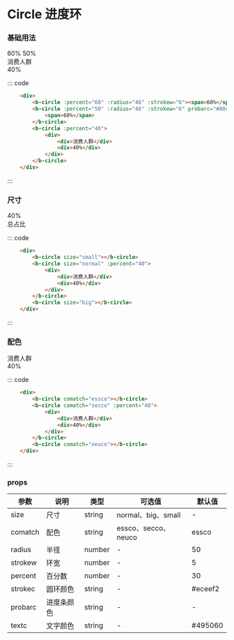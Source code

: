 # Circle 进度环

### 基础用法
<div class="example">
    <div class="example-box">
        <div>
            <b-circle :percent="60" :radius="48" :strokew="6"><span>60%</span></b-circle> 
            <b-circle :percent="50" :radius="46" :strokew="6" probarc="#80d2dd" textc="#80d2dd"><span>50%</span></b-circle>
            <b-circle :percent="40">
            		<div>
            			<div>消费人群</div>
        				<div>40%</div>
            		</div>
            </b-circle>
        </div>
    </div>

::: code
```html
    <div>
        <b-circle :percent="60" :radius="46" :strokew="6"><span>60%</span></b-circle> 
        <b-circle :percent="50" :radius="46" :strokew="6" probarc="#80d2dd" textc="#80d2dd">
            <span>60%</span>
        </b-circle>
        <b-circle :percent="40">
            <div>
                <div>消费人群</div>
                <div>40%</div>
            </div>
        </b-circle>
    </div>
```
:::
</div>

### 尺寸
<div class="example">
    <div class="example-box">
        <div>
        		<b-circle size="small"></b-circle>
            <b-circle size="normal" :percent="40">
	            <div>
	                <div>40%</div>
	                <div>总占比</div>
	            </div>            
            </b-circle>
            <b-circle size="big"></b-circle>
        </div>
    </div>

::: code
```html
    <div>
        <b-circle size="small"></b-circle>
        <b-circle size="normal" :percent="40">
            <div>
                <div>消费人群</div>
                <div>40%</div>
            </div>        
        </b-circle>
        <b-circle size="big"></b-circle>
    </div>
```
:::
</div>

### 配色
<div class="example">
    <div class="example-box">
        <div>
            <b-circle comatch="essco"></b-circle>
            <b-circle comatch="secco" :percent="40">
            		<div>
            			<div>消费人群</div>
        				<div>40%</div>
            		</div>
            </b-circle>
            <b-circle comatch="neuco"></b-circle>
        </div>
    </div>

::: code
```html
    <div>
        <b-circle comatch="essco"></b-circle>
        <b-circle comatch="secco" :percent="40">
            <div>
                <div>消费人群</div>
                <div>40%</div>
            </div>        
        </b-circle>
        <b-circle comatch="neuco"></b-circle>
    </div>
```
:::
</div>

### props
| 参数      | 说明    | 类型      | 可选值       | 默认值   |
|---------- |-------- |---------- |-------------  |-------- |
| size   | 尺寸      | string  |  normal、big、small  |  -    | 
| comatch  | 配色      | string  |  essco、secco、neuco  |   essco    |
| radius   | 半径      | number  |    -  |   50    |
| strokew  | 环宽      | number  |    -  |   5    |
| percent  | 百分数    | number   |    -   |  30     |
| strokec  | 圆环颜色   | string  |     -   |   #eceef2    |
| probarc  | 进度条颜色 | string  |      -  |    -    |
| textc    | 文字颜色  | string   |     -  |    #495060   |
